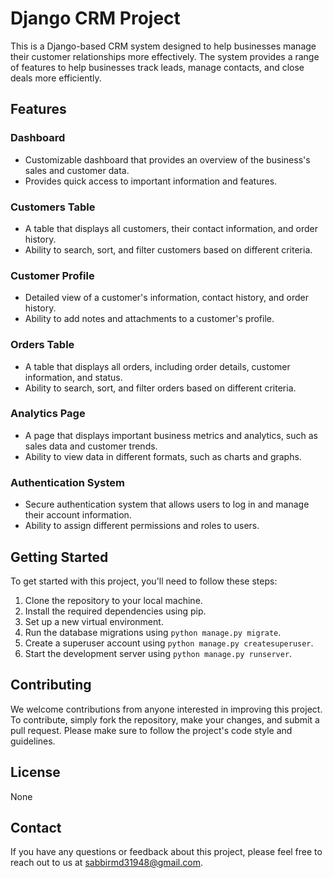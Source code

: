 # Django CRM Project

This is a Django-based CRM system designed to help businesses manage their customer relationships more effectively. The system provides a range of features to help businesses track leads, manage contacts, and close deals more efficiently.

## Features

### Dashboard
- Customizable dashboard that provides an overview of the business's sales and customer data.
- Provides quick access to important information and features.

### Customers Table
- A table that displays all customers, their contact information, and order history.
- Ability to search, sort, and filter customers based on different criteria.

### Customer Profile
- Detailed view of a customer's information, contact history, and order history.
- Ability to add notes and attachments to a customer's profile.

### Orders Table
- A table that displays all orders, including order details, customer information, and status.
- Ability to search, sort, and filter orders based on different criteria.

### Analytics Page
- A page that displays important business metrics and analytics, such as sales data and customer trends.
- Ability to view data in different formats, such as charts and graphs.

### Authentication System
- Secure authentication system that allows users to log in and manage their account information.
- Ability to assign different permissions and roles to users.

## Getting Started

To get started with this project, you'll need to follow these steps:

1. Clone the repository to your local machine.
2. Install the required dependencies using pip.
3. Set up a new virtual environment.
4. Run the database migrations using `python manage.py migrate`.
5. Create a superuser account using `python manage.py createsuperuser`.
6. Start the development server using `python manage.py runserver`.

## Contributing

We welcome contributions from anyone interested in improving this project. To contribute, simply fork the repository, make your changes, and submit a pull request. Please make sure to follow the project's code style and guidelines.

## License

None

## Contact


If you have any questions or feedback about this project, please feel free to reach out to us at [sabbirmd31948@gmail.com](sabbirmd31948@gmail.com).


